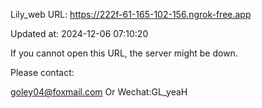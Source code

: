 Lily_web URL: https://222f-61-165-102-156.ngrok-free.app

Updated at: 2024-12-06 07:10:20

If you cannot open this URL, the server might be down.

Please contact: 

goley04@foxmail.com Or Wechat:GL_yeaH